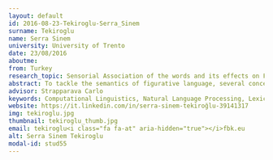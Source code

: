 ```yaml
---
layout: default 
id: 2016-08-23-Tekiroglu-Serra_Sinem
surname: Tekiroglu
name: Serra Sinem
university: University of Trento
date: 23/08/2016
aboutme: 
from: Turkey
research_topic: Sensorial Association of the words and its effects on Figurative Language
abstract: To tackle the semantics of figurative language, several conceptual properties such as concreteness or imegeability are employed. However, there is no attempt in the literature to analyze and benefit from the sensorial elements for figurative language processing. In this thesis, the impact of sensorial features on metaphor processing is investigated.
advisor: Strapparava Carlo
keywords: Computational Linguistics, Natural Language Processing, Lexical Semantics
website: https://it.linkedin.com/in/serra-sinem-tekiroğlu-39141317
img: tekiroglu.jpg
thumbnail: tekiroglu_thumb.jpg
email: tekiroglu<i class="fa fa-at" aria-hidden="true"></i>fbk.eu
alt: Serra Sinem Tekiroglu
modal-id: stud55
---
```

